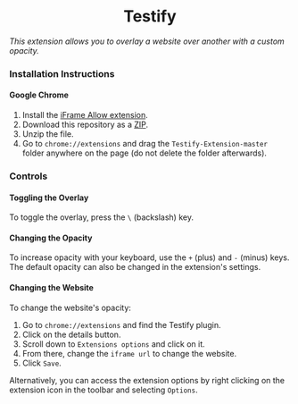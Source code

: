<h1 align="center">Testify</h1>

*This extension allows you to overlay a website over another with a custom opacity.*
### Installation Instructions
#### Google Chrome
1. Install the [iFrame Allow extension](https://chrome.google.com/webstore/detail/iframe-allow/gifgpciglhhpmeefjdmlpboipkibhbjg/).
2. Download this repository as a [ZIP](https://github.com/Geeoon/Testify-Extension/archive/refs/heads/master.zip).
3. Unzip the file.
4. Go to  `chrome://extensions` and drag the `Testify-Extension-master` folder anywhere on the page (do not delete the folder afterwards). 

### Controls
#### Toggling the Overlay
To toggle the overlay, press the `\` (backslash) key.
#### Changing the Opacity
To increase opacity with your keyboard, use the `+` (plus) and `-` (minus) keys.
The default opacity can also be changed in the extension's settings.
#### Changing the Website
To change the website's opacity:
1. Go to `chrome://extensions` and find the Testify plugin.
2. Click on the details button.
3. Scroll down to `Extensions options` and click on it.
4. From there, change the `iframe url` to change the website.
5. Click `Save`.

Alternatively, you can access the extension options by right clicking on the extension icon in the toolbar and selecting `Options`.